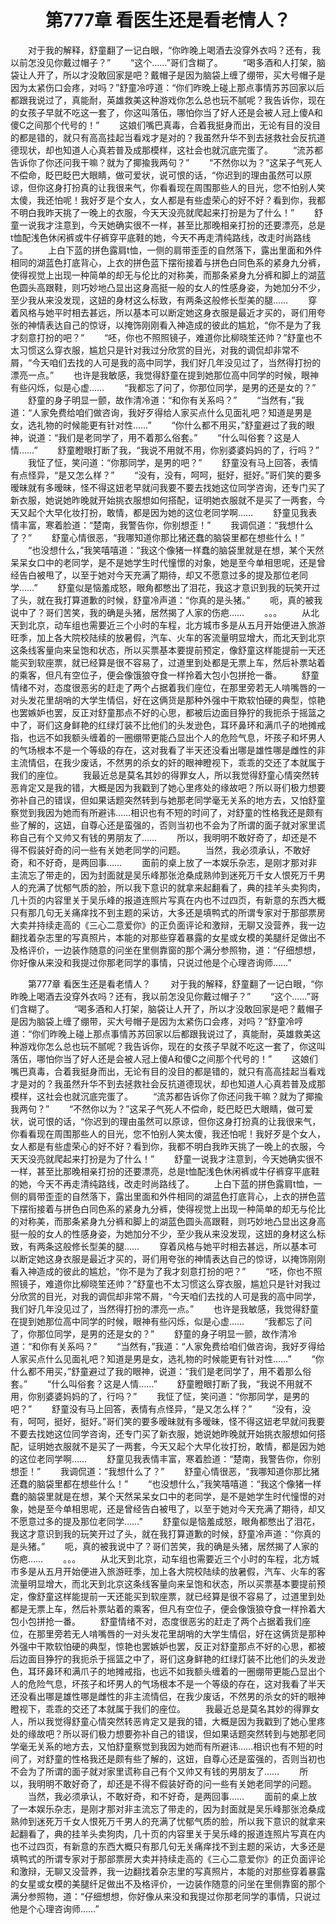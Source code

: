 # 　　第777章 看医生还是看老情人？
　　对于我的解释，舒童翻了一记白眼，“你昨晚上喝酒去没穿外衣吗？还有，我以前怎没见你戴过帽子？”
　　“这个……”哥们含糊了。
　　“喝多酒和人打架，脑袋让人开了，所以才没敢回家是吧？戴帽子是因为脑袋上缠了绷带，买大号帽子是因为太紧伤口会疼，对吗？”舒童冷哼道：“你们昨晚上碰上那点事情苏苏回家以后都跟我说过了，真能耐，英雄救美这种游戏你怎么总也玩不腻呢？我告诉你，现在的女孩子早就不吃这一套了，你这叫落伍，哪怕你当了好人还是会被人冠上傻A和傻C之间那个代号的！”
　　这娘们嘴巴真毒，合着我挺身而出，无论有目的没目的都是错的，就只有高高挂起当看戏才是对的？我虽然升华不到去拯救社会反抗道德现状，却也知道人心真若普及成那模样，这社会也就沉底完蛋了。
　　“流苏都告诉你了你还问我干嘛？就为了揶揄我两句？”
　　“不然你以为？”这呆子气死人不偿命，眨巴眨巴大眼睛，做可爱状，说可恨的话，“你迟到的理由虽然可以原谅，但你这身打扮真的让我很来气，你看看现在周围那些人的目光，您不怕别人笑太傻，我还怕呢！我好歹是个女人，女人都是有些虚荣心的好不好？看到你，我都不明白我昨天挑了一晚上的衣服，今天天没亮就爬起来打扮是为了什么！”
　　舒童一说我才注意到，今天她确实很不一样，甚至比那晚相亲打扮的还要漂亮，总是t恤配浅色休闲裤或牛仔裤穿平底鞋的她，今天不再走清纯路线，改走时尚路线了。
　　上白下蓝的拼色露肩t恤，一侧的肩带歪歪的自然落下，露出里面和外件相同的湖蓝色打底背心，上衣的拼色蓝下摆衔接着与拼色白同色系的紧身九分裤，使得视觉上出现一种简单的却无与伦比的对称美，而那条紧身九分裤和脚上的湖蓝色圆头高跟鞋，则巧妙地凸显出这身高挺一般的女人的性感身姿，为她加分不少，至少我从来没发现，这妞的身材这么标致，有两条这般修长型美的腿……
　　穿着风格与她平时相去甚远，所以基本可以断定她这身衣服是最近才买的，哥们用夸张的神情表达自己的惊讶，以掩饰刚刚看入神造成的彼此的尴尬，“你不是为了我才刻意打扮的吧？”
　　“呸，你也不照照镜子，难道你比柳晓笙还帅？”舒童也不太习惯这么穿衣服，尴尬只是针对我过分欣赏的目光，对我的调侃却非常不屑，“今天咱们去找的人可是我的高中同学，我们好几年没见过了，当然得打扮的漂亮一点。”
　　也许是我敏感，我觉得舒童在提到她那位高中同学的时候，眼神有些闪烁，似是心虚……
　　“我都忘了问了，你那位同学，是男的还是女的？”
　　舒童的身子明显一颤，故作清冷道：“和你有关系吗？”
　　“当然有，”我道：“人家免费给咱们做咨询，我好歹得给人家买点什么见面礼吧？知道是男是女，选礼物的时候能更有针对性……”
　　“你什么都不用买，”舒童避过了我的眼神，说道：“我们是老同学了，用不着那么俗套。”
　　“什么叫俗套？这是人情……”
　　舒童瞪眼打断了我，“我说不用就不用，你别婆婆妈妈的了，行吗？”
　　我怔了怔，笑问道：“你那同学，是男的吧？”
　　舒童没有马上回答，表情有点怪异，“是又怎么样？”
　　“没有，没有，呵呵，挺好，挺好。”哥们笑的要多暧昧就有多暧昧，怪不得这妞老早就问我要不要去找她这位同学咨询，还专门买了新衣服，她说她昨晚就开始挑衣服想如何搭配，证明她衣服就不是买了一两套，今天又起个大早化妆打扮，敢情，都是因为她的这位老同学啊……
　　舒童见我表情丰富，寒着脸道：“楚南，我警告你，你别想歪！”
　　我调侃道：“我想什么了？”
　　舒童心情很恶，“我哪知道你那比猪还蠢的脑袋里都在想些什么！”
　　“也没想什么，”我笑嘻嘻道：“我这个像猪一样蠢的脑袋里就是在想，某个天然呆呆女口中的老同学，是不是她学生时代憧憬的对象，她是至今单相思呢，还是曾经告白被甩了，以至于她对今天充满了期待，却又不愿意过多的提及那位老同学……”
　　舒童似是恼羞成怒，眼角都憋出了泪花，我这才意识到我的玩笑开过了头，就在我打算道歉的时候，舒童冷声道：“你真的是头猪。”
　　呃，真的被我说中了？哥们苦笑，我的确是头猪，居然揭了人家的伤疤……
　　。。。
　　从北天到北京，动车组也需要近三个小时的车程，北方城市多是从五月开始便进入旅游旺季，加上各大院校陆续的放暑假，汽车、火车的客流量明显增大，而北天到北京这条线客量向来呈饱和状态，所以买票基本要提前预定，像舒童这样能提前一天还能买到软座票，就已经算是很不容易了，过道里到处都是无票上车，然后补票站着的乘客，但凡有空位子，便会像饿狼夺食一样拎着大包小包拼抢一番。
　　舒童情绪不对，态度很恶劣的赶走了两个占据着我们座位，在那里旁若无人啃嘴唇的一对头发花里胡哨的大学生情侣，好在这俩货是那种外强中干欺软怕硬的典型，惊艳也罢嫉妒也罢，反正对舒童那点不好的心思，都被后边面目狰狞的我扼杀于摇篮之中了，哥们这身鲜艳的红绿灯装不比他们的头发逊色，耳环鼻环和满爪子的地摊戒指，也远不如我额头缠着的一圈绷带更能凸显出个人的危险气息，坏孩子和坏男人的气场根本不是一个等级的存在，这对我看了半天还没看出哪是雄性哪是雌性的非主流情侣，在我少废话，不然男的杀女的奸的眼神瞪视下，乖乖的交还了本就属于我们的座位。
　　我最近总是莫名其妙的得罪女人，所以我觉得舒童心情突然转恶肯定又是我的错，大概是因为我戳到了她心里疼处的缘故吧？所以哥们极力想要弥补自己的错误，但如果话题突然转到与她那老同学毫无关系的地方去，又怕舒童察觉到我因为她而有所避讳……相识也有不短的时间了，对舒童的性格我还是颇有些了解的，这妞，自尊心还是蛮强的，否则当初也不会为了所谓的面子就对家里谎称自己有个又帅又有钱的男朋友了……
　　所以，我明明不敢好奇了，却还是不得不假装好奇的问一些有关她老同学的问题。
　　当然，我必须承认，不敢好奇，和不好奇，是两回事……
　　面前的桌上放了一本娱乐杂志，是刚才那对非主流忘了带走的，因为封面就是吴乐峰那张沧桑成熟帅到迷死万千女人恨死万千男人的充满了忧郁气质的脸，所以我下意识的就拿来起翻看了，典的挂羊头卖狗肉，几十页的内容里关于吴乐峰的报道连照片写真在内也不过四页，有新意的东西大概只有那几句无关痛痒找不到主题的采访，大多还是填鸭式的所谓专家对于那部票房大卖并持续走高的《三心二意爱你》的正负面评论和激辩，无聊又没营养，我一边翻找着杂志里的写真照片，本能的对那些穿着暴露的女星或女模的美腿纤足做出不及格评价，一边装作随意的问坐在里侧靠窗的那个满分参照物，道：“仔细想想，你好像从来没和我提过你那老同学的事情，只说过他是个心理咨询师……”

　　第777章 看医生还是看老情人？
　　对于我的解释，舒童翻了一记白眼，“你昨晚上喝酒去没穿外衣吗？还有，我以前怎没见你戴过帽子？”
　　“这个……”哥们含糊了。
　　“喝多酒和人打架，脑袋让人开了，所以才没敢回家是吧？戴帽子是因为脑袋上缠了绷带，买大号帽子是因为太紧伤口会疼，对吗？”舒童冷哼道：“你们昨晚上碰上那点事情苏苏回家以后都跟我说过了，真能耐，英雄救美这种游戏你怎么总也玩不腻呢？我告诉你，现在的女孩子早就不吃这一套了，你这叫落伍，哪怕你当了好人还是会被人冠上傻A和傻C之间那个代号的！”
　　这娘们嘴巴真毒，合着我挺身而出，无论有目的没目的都是错的，就只有高高挂起当看戏才是对的？我虽然升华不到去拯救社会反抗道德现状，却也知道人心真若普及成那模样，这社会也就沉底完蛋了。
　　“流苏都告诉你了你还问我干嘛？就为了揶揄我两句？”
　　“不然你以为？”这呆子气死人不偿命，眨巴眨巴大眼睛，做可爱状，说可恨的话，“你迟到的理由虽然可以原谅，但你这身打扮真的让我很来气，你看看现在周围那些人的目光，您不怕别人笑太傻，我还怕呢！我好歹是个女人，女人都是有些虚荣心的好不好？看到你，我都不明白我昨天挑了一晚上的衣服，今天天没亮就爬起来打扮是为了什么！”
　　舒童一说我才注意到，今天她确实很不一样，甚至比那晚相亲打扮的还要漂亮，总是t恤配浅色休闲裤或牛仔裤穿平底鞋的她，今天不再走清纯路线，改走时尚路线了。
　　上白下蓝的拼色露肩t恤，一侧的肩带歪歪的自然落下，露出里面和外件相同的湖蓝色打底背心，上衣的拼色蓝下摆衔接着与拼色白同色系的紧身九分裤，使得视觉上出现一种简单的却无与伦比的对称美，而那条紧身九分裤和脚上的湖蓝色圆头高跟鞋，则巧妙地凸显出这身高挺一般的女人的性感身姿，为她加分不少，至少我从来没发现，这妞的身材这么标致，有两条这般修长型美的腿……
　　穿着风格与她平时相去甚远，所以基本可以断定她这身衣服是最近才买的，哥们用夸张的神情表达自己的惊讶，以掩饰刚刚看入神造成的彼此的尴尬，“你不是为了我才刻意打扮的吧？”
　　“呸，你也不照照镜子，难道你比柳晓笙还帅？”舒童也不太习惯这么穿衣服，尴尬只是针对我过分欣赏的目光，对我的调侃却非常不屑，“今天咱们去找的人可是我的高中同学，我们好几年没见过了，当然得打扮的漂亮一点。”
　　也许是我敏感，我觉得舒童在提到她那位高中同学的时候，眼神有些闪烁，似是心虚……
　　“我都忘了问了，你那位同学，是男的还是女的？”
　　舒童的身子明显一颤，故作清冷道：“和你有关系吗？”
　　“当然有，”我道：“人家免费给咱们做咨询，我好歹得给人家买点什么见面礼吧？知道是男是女，选礼物的时候能更有针对性……”
　　“你什么都不用买，”舒童避过了我的眼神，说道：“我们是老同学了，用不着那么俗套。”
　　“什么叫俗套？这是人情……”
　　舒童瞪眼打断了我，“我说不用就不用，你别婆婆妈妈的了，行吗？”
　　我怔了怔，笑问道：“你那同学，是男的吧？”
　　舒童没有马上回答，表情有点怪异，“是又怎么样？”
　　“没有，没有，呵呵，挺好，挺好。”哥们笑的要多暧昧就有多暧昧，怪不得这妞老早就问我要不要去找她这位同学咨询，还专门买了新衣服，她说她昨晚就开始挑衣服想如何搭配，证明她衣服就不是买了一两套，今天又起个大早化妆打扮，敢情，都是因为她的这位老同学啊……
　　舒童见我表情丰富，寒着脸道：“楚南，我警告你，你别想歪！”
　　我调侃道：“我想什么了？”
　　舒童心情很恶，“我哪知道你那比猪还蠢的脑袋里都在想些什么！”
　　“也没想什么，”我笑嘻嘻道：“我这个像猪一样蠢的脑袋里就是在想，某个天然呆呆女口中的老同学，是不是她学生时代憧憬的对象，她是至今单相思呢，还是曾经告白被甩了，以至于她对今天充满了期待，却又不愿意过多的提及那位老同学……”
　　舒童似是恼羞成怒，眼角都憋出了泪花，我这才意识到我的玩笑开过了头，就在我打算道歉的时候，舒童冷声道：“你真的是头猪。”
　　呃，真的被我说中了？哥们苦笑，我的确是头猪，居然揭了人家的伤疤……
　　。。。
　　从北天到北京，动车组也需要近三个小时的车程，北方城市多是从五月开始便进入旅游旺季，加上各大院校陆续的放暑假，汽车、火车的客流量明显增大，而北天到北京这条线客量向来呈饱和状态，所以买票基本要提前预定，像舒童这样能提前一天还能买到软座票，就已经算是很不容易了，过道里到处都是无票上车，然后补票站着的乘客，但凡有空位子，便会像饿狼夺食一样拎着大包小包拼抢一番。
　　舒童情绪不对，态度很恶劣的赶走了两个占据着我们座位，在那里旁若无人啃嘴唇的一对头发花里胡哨的大学生情侣，好在这俩货是那种外强中干欺软怕硬的典型，惊艳也罢嫉妒也罢，反正对舒童那点不好的心思，都被后边面目狰狞的我扼杀于摇篮之中了，哥们这身鲜艳的红绿灯装不比他们的头发逊色，耳环鼻环和满爪子的地摊戒指，也远不如我额头缠着的一圈绷带更能凸显出个人的危险气息，坏孩子和坏男人的气场根本不是一个等级的存在，这对我看了半天还没看出哪是雄性哪是雌性的非主流情侣，在我少废话，不然男的杀女的奸的眼神瞪视下，乖乖的交还了本就属于我们的座位。
　　我最近总是莫名其妙的得罪女人，所以我觉得舒童心情突然转恶肯定又是我的错，大概是因为我戳到了她心里疼处的缘故吧？所以哥们极力想要弥补自己的错误，但如果话题突然转到与她那老同学毫无关系的地方去，又怕舒童察觉到我因为她而有所避讳……相识也有不短的时间了，对舒童的性格我还是颇有些了解的，这妞，自尊心还是蛮强的，否则当初也不会为了所谓的面子就对家里谎称自己有个又帅又有钱的男朋友了……
　　所以，我明明不敢好奇了，却还是不得不假装好奇的问一些有关她老同学的问题。
　　当然，我必须承认，不敢好奇，和不好奇，是两回事……
　　面前的桌上放了一本娱乐杂志，是刚才那对非主流忘了带走的，因为封面就是吴乐峰那张沧桑成熟帅到迷死万千女人恨死万千男人的充满了忧郁气质的脸，所以我下意识的就拿来起翻看了，典的挂羊头卖狗肉，几十页的内容里关于吴乐峰的报道连照片写真在内也不过四页，有新意的东西大概只有那几句无关痛痒找不到主题的采访，大多还是填鸭式的所谓专家对于那部票房大卖并持续走高的《三心二意爱你》的正负面评论和激辩，无聊又没营养，我一边翻找着杂志里的写真照片，本能的对那些穿着暴露的女星或女模的美腿纤足做出不及格评价，一边装作随意的问坐在里侧靠窗的那个满分参照物，道：“仔细想想，你好像从来没和我提过你那老同学的事情，只说过他是个心理咨询师……”
